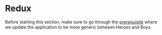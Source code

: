 # Redux

Before starting this section, make sure to go through the [prerequisite](./prerequisite.md) where we update the application to be more generic between Heroes and Boys.
